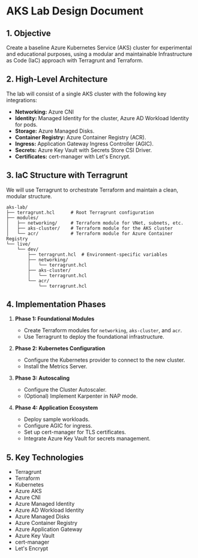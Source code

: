# AKS Lab Design Document

## 1. Objective

Create a baseline Azure Kubernetes Service (AKS) cluster for experimental and educational purposes, using a modular and maintainable Infrastructure as Code (IaC) approach with Terragrunt and Terraform.

## 2. High-Level Architecture

The lab will consist of a single AKS cluster with the following key integrations:

*   **Networking:** Azure CNI
*   **Identity:** Managed Identity for the cluster, Azure AD Workload Identity for pods.
*   **Storage:** Azure Managed Disks.
*   **Container Registry:** Azure Container Registry (ACR).
*   **Ingress:** Application Gateway Ingress Controller (AGIC).
*   **Secrets:** Azure Key Vault with Secrets Store CSI Driver.
*   **Certificates:** cert-manager with Let's Encrypt.

## 3. IaC Structure with Terragrunt

We will use Terragrunt to orchestrate Terraform and maintain a clean, modular structure.

```
aks-lab/
├── terragrunt.hcl      # Root Terragrunt configuration
├── modules/
│   ├── networking/     # Terraform module for VNet, subnets, etc.
│   ├── aks-cluster/    # Terraform module for the AKS cluster
│   └── acr/            # Terraform module for Azure Container Registry
└── live/
    └── dev/
        ├── terragrunt.hcl  # Environment-specific variables
        ├── networking/
        │   └── terragrunt.hcl
        ├── aks-cluster/
        │   └── terragrunt.hcl
        └── acr/
            └── terragrunt.hcl
```

## 4. Implementation Phases

1.  **Phase 1: Foundational Modules**
    *   Create Terraform modules for `networking`, `aks-cluster`, and `acr`.
    *   Use Terragrunt to deploy the foundational infrastructure.

2.  **Phase 2: Kubernetes Configuration**
    *   Configure the Kubernetes provider to connect to the new cluster.
    *   Install the Metrics Server.

3.  **Phase 3: Autoscaling**
    *   Configure the Cluster Autoscaler.
    *   (Optional) Implement Karpenter in NAP mode.

4.  **Phase 4: Application Ecosystem**
    *   Deploy sample workloads.
    *   Configure AGIC for ingress.
    *   Set up cert-manager for TLS certificates.
    *   Integrate Azure Key Vault for secrets management.

## 5. Key Technologies

*   Terragrunt
*   Terraform
*   Kubernetes
*   Azure AKS
*   Azure CNI
*   Azure Managed Identity
*   Azure AD Workload Identity
*   Azure Managed Disks
*   Azure Container Registry
*   Azure Application Gateway
*   Azure Key Vault
*   cert-manager
*   Let's Encrypt